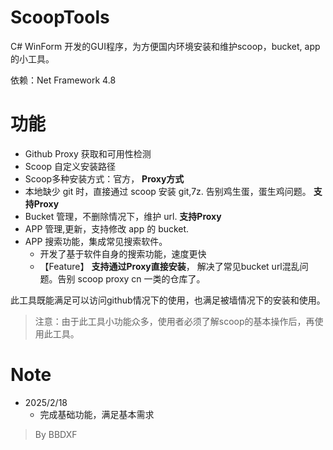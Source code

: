 # ScoopTools
C# WinForm 开发的GUI程序，为方便国内环境安装和维护scoop，bucket, app 的小工具。  

依赖：Net Framework 4.8

# 功能
- Github Proxy 获取和可用性检测
- Scoop 自定义安装路径
- Scoop多种安装方式：官方， **Proxy方式**
- 本地缺少 git 时，直接通过 scoop 安装 git,7z. 告别鸡生蛋，蛋生鸡问题。 **支持Proxy**
- Bucket 管理，不删除情况下，维护 url.  **支持Proxy**
- APP 管理,更新，支持修改 app 的 bucket.
- APP 搜索功能，集成常见搜索软件。
	- 开发了基于软件自身的搜索功能，速度更快
	- 【Feature】 **支持通过Proxy直接安装**， 解决了常见bucket url混乱问题。告别 scoop proxy cn 一类的仓库了。

此工具既能满足可以访问github情况下的使用，也满足被墙情况下的安装和使用。  

> 注意：由于此工具小功能众多，使用者必须了解scoop的基本操作后，再使用此工具。

# Note
- 2025/2/18
	- 完成基础功能，满足基本需求



> By BBDXF
